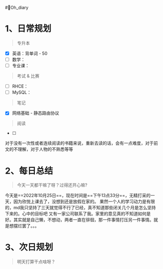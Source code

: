 #🤪Oh_diary
# 1、日常规划

>专升本
- [x] 英语：背单词 - 50
- [ ] 数学：
- [ ] 专业课：
 
>考试 & 比赛
- [ ] RHCE：
- [ ] MySQL：

>笔记
- [x] 网络基础 - 静态路由协议

>阅读
- [ ] 

对于没有一次性或者连续阅读的书籍来说，重新去读的话，会有一点难度，对于前文的不理解，对于人物的不熟悉等等


# 2、每日总结

>今天一天都干嘛了呀？过得还开心嘛?

今天是==2022年10月25日==，现在时间是==下午13点33分==，无精打采的一天，因为欣悦上课去了，没想到还是放假在家的。
果然一个人的学习动力是有限的，md我只坚持了三天就觉得不行了已经，真不知道那些闭关几个月是怎么坚持下来的。心中的目标吧
又有一家公司联系了我。家里的意见真的不知道如何是好。其实就是自己懒，不想动，两者一直在徘徊，那一件事情打压另一件事情。就是想摆烂罢了。。。



# 3、次日规划

>明天打算干点啥呀？

